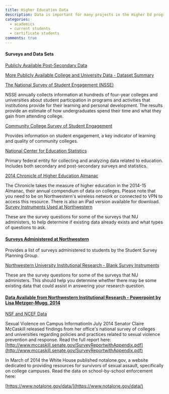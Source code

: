 ```yaml
---
title: Higher Education Data
description: Data is important for many projects in the Higher Ed program including the Master's project sequence. This page has some publically available data sets that might be useful as a student in the MSHE program.
categories: 
  - academics
  - current students
  - certificate students
comments: true
---
```


#### Surveys and Data Sets

[Publicly Available Post-Secondary Data](https://northwestern.box.com/shared/static/vnuia8xjvzgt1ve4tb34.docx)

[More Publicly Available College and University Data - Dataset Summary](https://northwestern.box.com/shared/static/f5hprmhdq8vb08lr2xwx.docx)

[The National Survey of Student Engagement (NSSE)](http://nsse.iub.edu/)

NSSE annually collects information at hundreds of four-year colleges and universities about student participation in programs and activities that institutions provide for their learning and personal development. The results provide an estimate of how undergraduates spend their time and what they gain from attending college.

[Community College Survey of Student Engagement](http://www.ccsse.org/)

Provides information on student engagement, a key indicator of learning and quality of community colleges.

[National Center for Education Statistics](http://nces.ed.gov/)

Primary federal entity for collecting and analyzing data related to education. Includes both secondary and post-secondary surveys and statistics.

[2014 Chronicle of Higher Education Almanac](http://chronicle.com/section/Almanac-of-Higher-Education/801/)

The Chronicle takes the measure of higher education in the 2014-15 Almanac, their annual compendium of data on colleges. Please note that you need to be on Northwestern's wireless network or connected to VPN to access this resource. There is also an iPad version available for download. [Survey Instruments Used at Northwestern](http://www.adminplan.northwestern.edu/ir/sspg/instruments.html)

These are the survey questions for some of the surveys that NU administers, to help determine if existing data already exists and what types of questions to ask.

#### [Surveys Administered at Northwestern](http://www.adminplan.northwestern.edu/ir/sspg/)

Provides a list of surveys administered to students by the Student Survey Planning Group.

[Northwestern University Institutional Research - Blank Survey Instruments](http://www.adminplan.northwestern.edu/ir/sspg/instruments.html)

These are the survey questions for some of the surveys that NU administers. This should help you determine whether there may be some existing data that could assist in answering your research question.

#### [Data Available from Northwestern Institutional Research - Powerpoint by Lisa Metzger-Mugg, 2014](https://northwestern.box.com/shared/static/6olwp68wfog2kiegzstw.pptx)

[NSF and NCEF Data](https://northwestern.box.com/shared/static/jx0gynzjy1z0skqaz18g.pdf)

Sexual Violence on Campus InformationIn July 2014 Senator Claire McCaskill released findings from her office's national survey of colleges and universities regarding policies and practices related to sexual violence prevention and response. Read the full report here: [http://www.mccaskill.senate.gov/SurveyReportwithAppendix.pdf](http://www.mccaskill.senate.gov/SurveyReportwithAppendix.pdf)

In March of 2014 the White House published notalone.gov, a website dedicated to providing resources for survivors of sexual assault, specifically on college campuses. Read the data on school-by-school enforcement here:

[https://www.notalone.gov/data/](https://www.notalone.gov/data/)